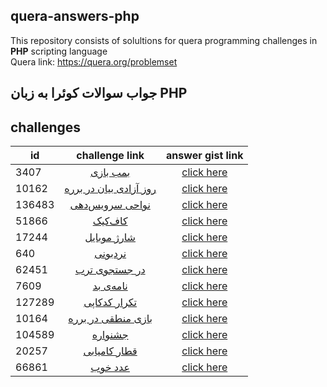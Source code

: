 ## quera-answers-php
This repository consists of solultions for quera  programming challenges in **PHP** scripting language  
Quera link: https://quera.org/problemset

<h2>جواب سوالات کوئرا به زبان  PHP</h2>

## challenges

| id  |challenge link  | answer gist link |
|-----|:--------------:|:----------------:|
| 3407 | [بمب بازی](https://quera.org/problemset/3407/)   | [click here](https://gist.github.com/zohreh-da/9be151ce574f8c5f9faaa15f032f9fd6)    |
| 10162|[روز آزادی بیان در برره](https://quera.org/problemset/10162/) | [click here](https://gist.github.com/zohreh-da/d5ff8ac63c6884598c4000bd9a6211f5)
|136483 | [نواحی سرویس‌دهی](https://quera.org/problemset/136483/) | [click here](https://gist.github.com/zohreh-da/2c2d8fb033d31fd69468a76da6b0a5ba) |
| 51866| [کاف‌کیک](https://quera.org/problemset/51866/) | [click here](https://gist.github.com/zohreh-da/4300f0b6e833fc881934b50f6ae61c5d)
|17244|[شارژ موبایل](https://quera.org/problemset/17244/)| [click here](https://gist.github.com/zohreh-da/7986bc7b372c54b373e46cbb6b4a3305)
| 640 | [نردبونی](https://quera.org/problemset/640/) |  [click here](https://gist.github.com/zohreh-da/36fb5b6ff78dbddb04f71563f83a0d58) | 
|62451| [در جستجوی ترب](https://quera.org/problemset/62451/)| [click here](https://gist.github.com/zohreh-da/747e81ffa9863c6a668e54af56a3c529)|
| 7609| [نامه‌ی بد](https://quera.org/problemset/7609/) | [click here](https://gist.github.com/zohreh-da/2b71d9f32fa56db2b3bd829bbcf3da57) |
|127289 | [تکرار کدکاپی](https://quera.org/problemset/127289/) | [click here](https://gist.github.com/zohrehdaa/df7962a660147a9ab7b711e0a526fec8)|
|10164|[بازی منطقی در برره](https://quera.org/problemset/10164/) | [click here](https://gist.github.com/zohrehda/f186ebf58f8d64b2b2f85a6ad443df77)|
|104589| [جشنواره](https://quera.org/problemset/104589/) | [click here](https://gist.github.com/zohrehda/cf5f480b17c00be663ad1c3a46470464)
|20257| [قطار کامیابی](https://quera.org/problemset/20257/) | [click here](https://gist.github.com/zohrehda/f0fecd54bc12c3a5e994a77649eaaa0c) |
|66861|[عدد خوب](https://quera.org/problemset/66861/) | [click here](https://gist.github.com/zohrehda/493432a280efa1883dc2eddef5a206eb) |
